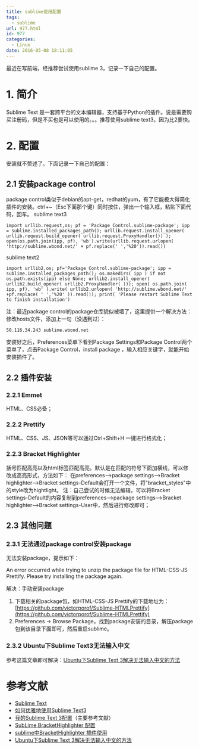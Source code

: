 ```yaml
---
title: sublime使用配置
tags:
  - sublime
url: 977.html
id: 977
categories:
  - Linux
date: 2016-05-08 18:11:05
---
```


最近在写前端，经推荐尝试使用sublime 3，记录一下自己的配置。

1\. 简介
======

Sublime Text 是一套跨平台的文本编辑器，支持基于Python的插件。说是需要购买注册码，但是不买也是可以使用的。。。推荐使用sublime text3，因为比2要快。

2\. 配置
======

安装就不赘述了。下面记录一下自己的配置：

2.1 安装package control
---------------------

package control类似于debian的apt-get，redhat的yum，有了它能极大得简化插件的安装。ctrl+~（Esc下面那个键）同时按住，弹出一个输入框，粘贴下面代码，回车。 sublime text3

    import urllib.request,os; pf = 'Package Control.sublime-package'; ipp = sublime.installed_packages_path(); urllib.request.install_opener( urllib.request.build_opener( urllib.request.ProxyHandler()) ); open(os.path.join(ipp, pf), 'wb').write(urllib.request.urlopen( 'http://sublime.wbond.net/' + pf.replace(' ','%20')).read())
    

sublime text2

    import urllib2,os; pf='Package Control.sublime-package'; ipp = sublime.installed_packages_path(); os.makedirs( ipp ) if not os.path.exists(ipp) else None; urllib2.install_opener( urllib2.build_opener( urllib2.ProxyHandler( ))); open( os.path.join( ipp, pf), 'wb' ).write( urllib2.urlopen( 'http://sublime.wbond.net/' +pf.replace( ' ','%20' )).read()); print( 'Please restart Sublime Text to finish installation')
    

注：最近package control的package仓库貌似被墙了，这里提供一个解决方法：修改hosts文件，添加上一句（没遇到过）：

    50.116.34.243 sublime.wbond.net
    

安装好之后，Preferences菜单下看到Package Settings和Package Control两个菜单了，点击Package Control，install package ，输入相应关键字，就能开始安装插件了。

2.2 插件安装
--------

### 2.2.1 Emmet

HTML、CSS必备；

### 2.2.2 Prettify

HTML、CSS、JS、JSON等可以通过Ctrl+Shift+H 一键进行格式化；

### 2.2.3 Bracket Highlighter

括号匹配高亮以及html标签匹配高亮。默认是在匹配的符号下面加横线，可以修改成高亮形式，方法如下： 在preferences-->package settings-->Bracket highlighter-->Bracket settings-Default会打开一个文件，将"bracket_styles"中的style改为hightlight。 注：自己尝试的时候无法编辑，可以将Bracket settings-Default的内容复制到preferences-->package settings-->Bracket highlighter-->Bracket settings-User中，然后进行修改即可；

2.3 其他问题
--------

### 2.3.1 无法通过package control安装package

无法安装package，提示如下：

An error occurred while trying to unzip the package file for HTML-CSS-JS Prettify. Please try installing the package again.

解决：手动安装package

1.  下载相关的package包，如HTML-CSS-JS Prettify的下载地址为：[https://github.com/victorporof/Sublime-HTMLPrettify](https://github.com/victorporof/Sublime-HTMLPrettify)
2.  Preferences -> Browse Package，找到package安装的目录，解压package包到该目录下面即可，然后重启sublime。

### 2.3.2 Ubuntu下Sublime Text3无法输入中文

参考这篇文章即可解决：[Ubuntu下Sublime Text 3解决无法输入中文的方法](http://jingyan.baidu.com/article/f3ad7d0ff8731609c3345b3b.html)

参考文献
====

*   [Sublime Text](https://www.wikiwand.com/zh-cn/Sublime_Text)
*   [如何优雅地使用Sublime Text3](http://www.jianshu.com/p/3cb5c6f2421c#)
*   [我的Sublime Text 3配置](https://segmentfault.com/a/1190000000770104)（主要参考文献）
*   [SubLime BracketHighlighter 配置](http://www.cnblogs.com/cart55free99/p/3502025.html)
*   [sublime中BracketHighlighter 插件使用](http://www.cnblogs.com/liu-liang/archive/2013/06/09/3129471.html)
*   [Ubuntu下Sublime Text 3解决无法输入中文的方法](http://jingyan.baidu.com/article/f3ad7d0ff8731609c3345b3b.html)